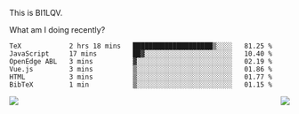 This is BI1LQV.

What am I doing recently?

<!--START_SECTION:waka-->

```text
TeX            2 hrs 18 mins   ████████████████████▒░░░░   81.25 %
JavaScript     17 mins         ██▓░░░░░░░░░░░░░░░░░░░░░░   10.40 %
OpenEdge ABL   3 mins          ▓░░░░░░░░░░░░░░░░░░░░░░░░   02.19 %
Vue.js         3 mins          ▒░░░░░░░░░░░░░░░░░░░░░░░░   01.86 %
HTML           3 mins          ▒░░░░░░░░░░░░░░░░░░░░░░░░   01.77 %
BibTeX         1 min           ▒░░░░░░░░░░░░░░░░░░░░░░░░   01.15 %
```

<!--END_SECTION:waka-->
<img align="right" src="https://github-readme-stats.vercel.app/api?username=bi1lqv&show_icons=true&count_private=true">

<img src="https://metrics.lecoq.io/bi1lqv?template=classic&base.activity=0&base.community=0&base.repositories=0&base.metadata=0&isocalendar=1&base=header%2C%20activity%2C%20community%2C%20repositories%2C%20metadata&base.indepth=false&base.hireable=false&isocalendar=false&isocalendar.duration=full-year&config.timezone=Asia%2FShanghai">
